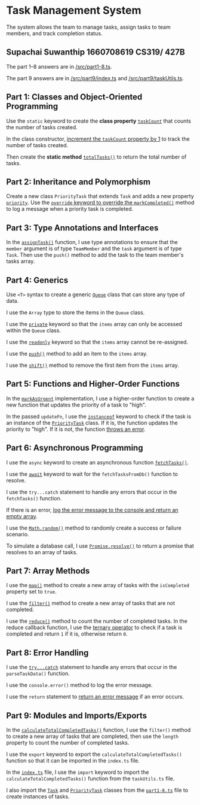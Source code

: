 # Task Management System

The system allows the team to manage tasks, assign tasks to team members, and track completion status.

## Supachai Suwanthip 1660708619 CS319/ 427B

The part 1–8 answers are in [/src/part1-8.ts](src/part1-8.ts).

The part 9 answers are in [/src/part9/index.ts](src/part9/index.ts) and [/src/part9/taskUtils.ts](src/part9/taskUtils.ts).

## Part 1: Classes and Object-Oriented Programming

Use the `static` keyword to create the **class property** [`taskCount`](https://github.com/supachaisu/task-management-system-cs319-427b/blob/64717298da3fed7ac2ffe13850850b4ba332fbc9/src/part1-8.ts#L4) that counts the number of tasks created.

In the class constructor, [increment the `taskCount` property by 1](https://github.com/supachaisu/task-management-system-cs319-427b/blob/64717298da3fed7ac2ffe13850850b4ba332fbc9/src/part1-8.ts#L15) to track the number of tasks created.

Then create the **static method** [`totalTasks()`](https://github.com/supachaisu/task-management-system-cs319-427b/blob/64717298da3fed7ac2ffe13850850b4ba332fbc9/src/part1-8.ts#L26) to return the total number of tasks.

## Part 2: Inheritance and Polymorphism

Create a new class `PriorityTask` that extends `Task` and adds a new property [`priority`](https://github.com/supachaisu/task-management-system-cs319-427b/blob/64717298da3fed7ac2ffe13850850b4ba332fbc9/src/part1-8.ts#L34). Use the [`override` keyword to override the `markCompleted()`](https://github.com/supachaisu/task-management-system-cs319-427b/blob/64717298da3fed7ac2ffe13850850b4ba332fbc9/src/part1-8.ts#L46) method to log a message when a priority task is completed.

## Part 3: Type Annotations and Interfaces

In the [`assignTask()`](https://github.com/supachaisu/task-management-system-cs319-427b/blob/64717298da3fed7ac2ffe13850850b4ba332fbc9/src/part1-8.ts#L60) function, I use type annotations to ensure that the `member` argument is of type `TeamMember` and the `task` argument is of type `Task`. Then use the `push()` method to add the task to the team member's tasks array.

## Part 4: Generics

Use `<T>` syntax to create a generic [`Queue`](https://github.com/supachaisu/task-management-system-cs319-427b/blob/64717298da3fed7ac2ffe13850850b4ba332fbc9/src/part1-8.ts#L66) class that can store any type of data.

I use the `Array` type to store the items in the `Queue` class.

I use the [`private`](https://github.com/supachaisu/task-management-system-cs319-427b/blob/64717298da3fed7ac2ffe13850850b4ba332fbc9/src/part1-8.ts#L67) keyword so that the `items` array can only be accessed within the `Queue` class.

I use the [`readonly`](https://github.com/supachaisu/task-management-system-cs319-427b/blob/64717298da3fed7ac2ffe13850850b4ba332fbc9/src/part1-8.ts#L67) keyword so that the `items` array cannot be re-assigned.

I use the [`push()`](https://github.com/supachaisu/task-management-system-cs319-427b/blob/64717298da3fed7ac2ffe13850850b4ba332fbc9/src/part1-8.ts#L70) method to add an item to the `items` array.

I use the [`shift()`](https://github.com/supachaisu/task-management-system-cs319-427b/blob/64717298da3fed7ac2ffe13850850b4ba332fbc9/src/part1-8.ts#L74) method to remove the first item from the `items` array.

## Part 5: Functions and Higher-Order Functions

In the [`markAsUrgent`](https://github.com/supachaisu/task-management-system-cs319-427b/blob/64717298da3fed7ac2ffe13850850b4ba332fbc9/src/part1-8.ts#L86) implementation, I use a higher-order function to create a new function that updates the priority of a task to "high".

In the passed `updateFn`, I use the [`instanceof`](https://github.com/supachaisu/task-management-system-cs319-427b/blob/64717298da3fed7ac2ffe13850850b4ba332fbc9/src/part1-8.ts#L87) keyword to check if the task is an instance of the [`PriorityTask`](https://github.com/supachaisu/task-management-system-cs319-427b/blob/64717298da3fed7ac2ffe13850850b4ba332fbc9/src/part1-8.ts#L33) class. If it is, the function updates the priority to "high". If it is not, the function [throws an error](https://github.com/supachaisu/task-management-system-cs319-427b/blob/64717298da3fed7ac2ffe13850850b4ba332fbc9/src/part1-8.ts#L90).

## Part 6: Asynchronous Programming

I use the `async` keyword to create an asynchronous function [`fetchTasks()`](https://github.com/supachaisu/task-management-system-cs319-427b/blob/64717298da3fed7ac2ffe13850850b4ba332fbc9/src/part1-8.ts#L96).

I use the [`await`](https://github.com/supachaisu/task-management-system-cs319-427b/blob/64717298da3fed7ac2ffe13850850b4ba332fbc9/src/part1-8.ts#L98) keyword to wait for the `fetchTasksFromDb()` function to resolve.

I use the `try...catch` statement to handle any errors that occur in the `fetchTasks()` function.

If there is an error, [log the error message to the console and return an empty array](https://github.com/supachaisu/task-management-system-cs319-427b/blob/64717298da3fed7ac2ffe13850850b4ba332fbc9/src/part1-8.ts#L100-L101).

I use the [`Math.random()`](https://github.com/supachaisu/task-management-system-cs319-427b/blob/64717298da3fed7ac2ffe13850850b4ba332fbc9/src/part1-8.ts#L106) method to randomly create a success or failure scenario.

To simulate a database call, I use [`Promise.resolve()`](https://github.com/supachaisu/task-management-system-cs319-427b/blob/64717298da3fed7ac2ffe13850850b4ba332fbc9/src/part1-8.ts#L112) to return a promise that resolves to an array of tasks.

## Part 7: Array Methods

I use the [`map()`](https://github.com/supachaisu/task-management-system-cs319-427b/blob/64717298da3fed7ac2ffe13850850b4ba332fbc9/src/part1-8.ts#L126) method to create a new array of tasks with the `isCompleted` property set to `true`.

I use the [`filter()`](https://github.com/supachaisu/task-management-system-cs319-427b/blob/64717298da3fed7ac2ffe13850850b4ba332fbc9/src/part1-8.ts#L128) method to create a new array of tasks that are not completed.

I use the [`reduce()`](https://github.com/supachaisu/task-management-system-cs319-427b/blob/64717298da3fed7ac2ffe13850850b4ba332fbc9/src/part1-8.ts#L130) method to count the number of completed tasks.
In the reduce callback function, I use the [ternary operator](https://github.com/supachaisu/task-management-system-cs319-427b/blob/64717298da3fed7ac2ffe13850850b4ba332fbc9/src/part1-8.ts#L131) to check if a task is completed and return `1` if it is, otherwise return `0`.

## Part 8: Error Handling

I use the [`try...catch`](https://github.com/supachaisu/task-management-system-cs319-427b/blob/64717298da3fed7ac2ffe13850850b4ba332fbc9/src/part1-8.ts#L137) statement to handle any errors that occur in the `parseTaskData()` function.

I use the `console.error()` method to log the error message.

I use the `return` statement to [return an error message](https://github.com/supachaisu/task-management-system-cs319-427b/blob/64717298da3fed7ac2ffe13850850b4ba332fbc9/src/part1-8.ts#L147) if an error occurs.

## Part 9: Modules and Imports/Exports

In the [`calculateTotalCompletedTasks()`](https://github.com/supachaisu/task-management-system-cs319-427b/blob/64717298da3fed7ac2ffe13850850b4ba332fbc9/src/part9/taskUtils.ts#L3) function, I use the `filter()` method to create a new array of tasks that are completed, then use the `length` property to count the number of completed tasks.

I use the `export` keyword to export the `calculateTotalCompletedTasks()` function so that it can be imported in the `index.ts` file.

In the [`index.ts`](https://github.com/supachaisu/task-management-system-cs319-427b/blob/64717298da3fed7ac2ffe13850850b4ba332fbc9/src/part9/index.ts) file, I use the `import` keyword to import the `calculateTotalCompletedTasks()` function from the `taskUtils.ts` file.

I also import the [`Task`](https://github.com/supachaisu/task-management-system-cs319-427b/blob/64717298da3fed7ac2ffe13850850b4ba332fbc9/src/part1-8.ts#L3) and [`PriorityTask`](https://github.com/supachaisu/task-management-system-cs319-427b/blob/64717298da3fed7ac2ffe13850850b4ba332fbc9/src/part1-8.ts#L33) classes from the [`part1-8.ts`](https://github.com/supachaisu/task-management-system-cs319-427b/blob/64717298da3fed7ac2ffe13850850b4ba332fbc9/src/part1-8.ts) file to create instances of tasks.
